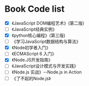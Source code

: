 # Book Code list
- [x] 《JavaScript DOM编程艺术》(第二版)
- [ ] 《JavaScript经典实例》
- [x] 《python核心编程》(第三版)
- [ ] 《学习JavaScript数据结构与算法》
- [x] 《Node初学者入门》
- [ ] 《ECMAScript 6 入门》
- [x] 《Node.JS开发指南》
- [ ] 《JavaScript设计模式与开发实践》
- [ ] 《Node.js 实战》--Node.js in Action
- [ ] 《了不起的Node.js》
